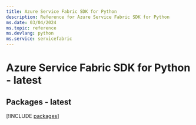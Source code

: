 ```yaml
---
title: Azure Service Fabric SDK for Python
description: Reference for Azure Service Fabric SDK for Python
ms.date: 03/04/2024
ms.topic: reference
ms.devlang: python
ms.service: servicefabric
---
```

# Azure Service Fabric SDK for Python - latest
## Packages - latest
[!INCLUDE [packages](service-fabric-index.md)]